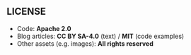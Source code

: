 ## LICENSE

* Code: **Apache 2.0**
* Blog articles: **CC BY SA-4.0** (text) / **MIT** (code examples)
* Other assets (e.g. images): **All rights reserved**
